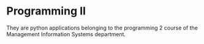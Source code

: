 # Programming II
They are python applications belonging to the programming 2 course of the Management Information Systems department.

